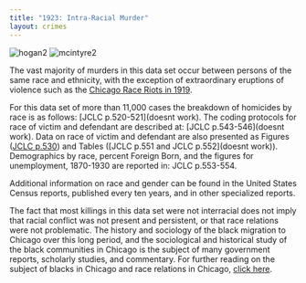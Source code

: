 ```yaml
---
title: "1923: Intra-Racial Murder"
layout: crimes
---
```


![hogan2](/img/crimes/intraracial/hogan2.jpg)
![mcintyre2](/img/crimes/intraracial/mcintyre2.jpg)

The vast majority of murders in this data set occur between persons of the same race and ethnicity, with the exception of extraordinary eruptions of violence such as the [Chicago Race Riots in 1919](/historical/movements/race-riot/ ).

For this data set of more than 11,000 cases the breakdown of homicides by race is as follows: [JCLC p.520-521](doesnt work). The coding protocols for race of victim and defendant are described at: [JCLC p.543-546](doesnt work). Data on race of victim and defendant are also presented as Figures ([JCLC p.530](/pdf/crimes/intraracial/jclc530.pdf)) and Tables ([JCLC p.551 and JCLC p.552](doesnt work)). Demographics by race, percent Foreign Born, and the figures for unemployment, 1870-1930 are reported in: JCLC p.553-554.

Additional information on race and gender can be found in the United States Census reports, published every ten years, and in other specialized reports.  

The fact that most killings in this data set were not interracial does not imply that racial conflict was not present and persistent, or that race relations were not problematic. The history and sociology of the black migration to Chicago over this long period, and the sociological and historical study of the black communities in Chicago is the subject of many government reports, scholarly studies, and commentary. For further reading on the subject of blacks in Chicago and race relations in Chicago, [click here](/historical/movements/race-riot/).
